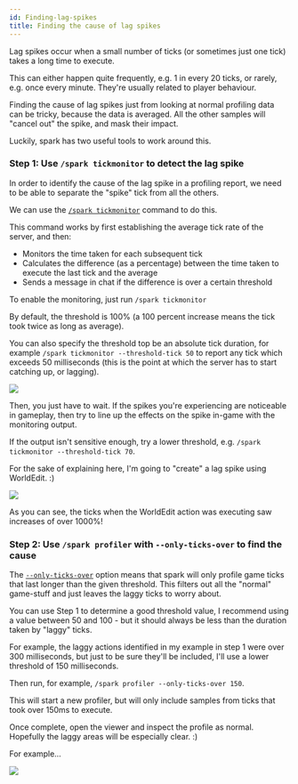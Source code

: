 ```yaml
---
id: Finding-lag-spikes
title: Finding the cause of lag spikes
---
```


Lag spikes occur when a small number of ticks (or sometimes just one tick) takes a long time to execute.

This can either happen quite frequently, e.g. 1 in every 20 ticks, or rarely, e.g. once every minute. They're usually related to player behaviour.

Finding the cause of lag spikes just from looking at normal profiling data can be tricky, because the data is averaged. All the other samples will "cancel out" the spike, and mask their impact.

Luckily, spark has two useful tools to work around this.

### Step 1: Use `/spark tickmonitor` to detect the lag spike

In order to identify the cause of the lag spike in a profiling report, we need to be able to separate the "spike" tick from all the others.

We can use the [`/spark tickmonitor`](../Command-Usage#spark-tickmonitor) command to do this.

This command works by first establishing the average tick rate of the server, and then:

* Monitors the time taken for each subsequent tick
* Calculates the difference (as a percentage) between the time taken to execute the last tick and the average
* Sends a message in chat if the difference is over a certain threshold

To enable the monitoring, just run `/spark tickmonitor`

By default, the threshold is 100% (a 100 percent increase means the tick took twice as long as average).

You can also specify the threshold top be an absolute tick duration, for example `/spark tickmonitor --threshold-tick 50` to report any tick which exceeds 50 milliseconds (this is the point at which the server has to start catching up, or lagging).


![](../img/finding-lag-tickmonitor.png)

Then, you just have to wait. If the spikes you're experiencing are noticeable in gameplay, then try to line up the effects on the spike in-game with the monitoring output.

If the output isn't sensitive enough, try a lower threshold, e.g. `/spark tickmonitor --threshold-tick 70`.

For the sake of explaining here, I'm going to "create" a lag spike using WorldEdit. :)

![](../img/finding-lag-tickmonitor-demo.png)

As you can see, the ticks when the WorldEdit action was executing saw increases of over 1000%!

### Step 2: Use `/spark profiler` with `--only-ticks-over` to find the cause

The [`--only-ticks-over`](../Command-Usage#spark-profiler) option means that spark will only profile game ticks that last longer than the given threshold. This filters out all the "normal" game-stuff and just leaves the laggy ticks to worry about.

You can use Step 1 to determine a good threshold value, I recommend using a value between 50 and 100 - but it should always be less than the duration taken by "laggy" ticks.

For example, the laggy actions identified in my example in step 1 were over 300 milliseconds, but just to be sure they'll be included, I'll use a lower threshold of 150 milliseconds.

Then run, for example, `/spark profiler --only-ticks-over 150`.

This will start a new profiler, but will only include samples from ticks that took over 150ms to execute.

Once complete, open the viewer and inspect the profile as normal. Hopefully the laggy areas will be especially clear. :)

For example...

![](../img/finding-lag-example-viewer.png)
